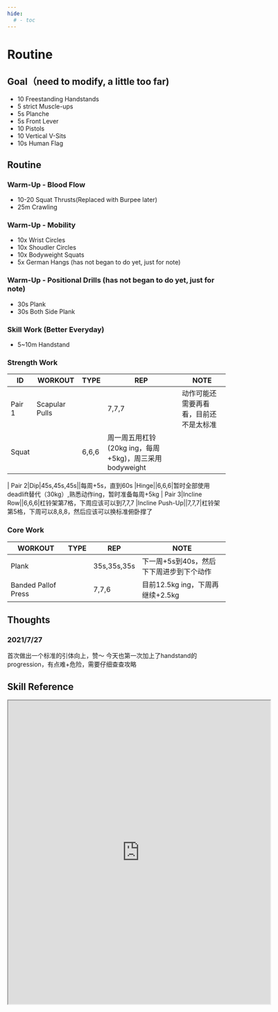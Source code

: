 ```yaml
---
hide:
  # - toc
---
```

# Routine

## Goal（need to modify, a little too far)

- 10 Freestanding Handstands
- 5 strict Muscle-ups
- 5s Planche
- 5s Front Lever
- 10 Pistols
- 10 Vertical V-Sits
- 10s Human Flag

## Routine

### Warm-Up - Blood Flow

- 10-20 Squat Thrusts(Replaced with Burpee later)
- 25m Crawling

### Warm-Up - Mobility

- 10x Wrist Circles
- 10x Shoudler Circles
- 10x Bodyweight Squats
- 5x German Hangs (has not began to do yet, just for note)

### Warm-Up - Positional Drills (has not began to do yet, just for note)

- 30s Plank
- 30s Both Side Plank

### Skill Work (Better Everyday)

- 5~10m Handstand

### Strength Work

ID|WORKOUT|TYPE|REP|NOTE
-|-|-|-|-
Pair 1|Scapular Pulls||7,7,7|动作可能还需要再看看，目前还不是太标准
|Squat||6,6,6|周一周五用杠铃(20kg ing，每周+5kg)，周三采用bodyweight
|
Pair 2|Dip|45s,45s,45s||每周+5s，直到60s
|Hinge||6,6,6|暂时全部使用deadlift替代（30kg）,熟悉动作ing，暂时准备每周+5kg
|
Pair 3|Incline Row||6,6,6|杠铃架第7格，下周应该可以到7,7,7
|Incline Push-Up||7,7,7|杠铃架第5格，下周可以8,8,8，然后应该可以换标准俯卧撑了

### Core Work

WORKOUT|TYPE|REP|NOTE
-|-|-|-
Plank||35s,35s,35s|下一周+5s到40s，然后下下周进步到下个动作
Banded Pallof Press||7,7,6|目前12.5kg ing，下周再继续+2.5kg

## Thoughts

### 2021/7/27

首次做出一个标准的引体向上，赞～
今天也第一次加上了handstand的progression，有点难+危险，需要仔细查查攻略

## Skill Reference

<iframe src="https://docs.google.com/spreadsheets/d/e/2PACX-1vQjWOf8necMgtboMFKB5PaEpTxRyk6lC3XV0QTDelRzmQlbQCUDLM_vDwkS9AAEsH-GHeOlFXh4uSbr/pubhtml?gid=1833143925&amp;single=true&amp;widget=true&amp;headers=false" width="120%" height="700"></iframe>

